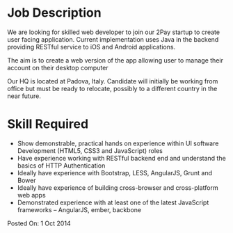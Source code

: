 Job Description
===============

We are looking for skilled web developer to join our 2Pay startup to create
user facing application. Current implementation uses Java in the backend 
providing RESTful service to iOS and Android applications.

The aim is to create a web version of the app allowing user to manage their
account on their desktop computer

Our HQ is located at Padova, Italy.  Candidate will initially be working from
office but must be ready to relocate, possibly to a different country in the
near future.

Skill Required
===============

* Show demonstrable, practical hands on experience within UI software Development
  (HTML5, CSS3 and JavaScript) roles
* Have experience working with RESTful backend end and understand the basics of
  HTTP Authentication
* Ideally have experience with Bootstrap, LESS, AngularJS, Grunt and Bower
* Ideally have experience of building cross-browser and cross-platform web apps
* Demonstrated experience with at least one of the latest JavaScript frameworks –
  AngularJS, ember, backbone



Posted On: 1 Oct 2014
